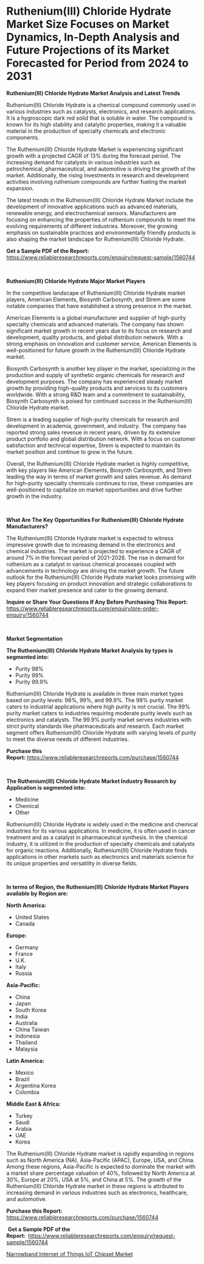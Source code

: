 <p><h1>Ruthenium(III) Chloride Hydrate Market Size Focuses on Market Dynamics, In-Depth Analysis and Future Projections of its Market Forecasted for Period from 2024 to 2031</h1></p><p><strong>Ruthenium(III) Chloride Hydrate Market Analysis and Latest Trends</strong></p>
<p><p>Ruthenium(III) Chloride Hydrate is a chemical compound commonly used in various industries such as catalysts, electronics, and research applications. It is a hygroscopic dark red solid that is soluble in water. The compound is known for its high stability and catalytic properties, making it a valuable material in the production of specialty chemicals and electronic components.</p><p>The Ruthenium(III) Chloride Hydrate Market is experiencing significant growth with a projected CAGR of 13% during the forecast period. The increasing demand for catalysts in various industries such as petrochemical, pharmaceutical, and automotive is driving the growth of the market. Additionally, the rising investments in research and development activities involving ruthenium compounds are further fueling the market expansion.</p><p>The latest trends in the Ruthenium(III) Chloride Hydrate Market include the development of innovative applications such as advanced materials, renewable energy, and electrochemical sensors. Manufacturers are focusing on enhancing the properties of ruthenium compounds to meet the evolving requirements of different industries. Moreover, the growing emphasis on sustainable practices and environmentally friendly products is also shaping the market landscape for Ruthenium(III) Chloride Hydrate.</p></p>
<p><strong>Get a Sample PDF of the Report:&nbsp;</strong> <a href="https://www.reliableresearchreports.com/enquiry/request-sample/1560744">https://www.reliableresearchreports.com/enquiry/request-sample/1560744</a></p>
<p>&nbsp;</p>
<p><strong>Ruthenium(III) Chloride Hydrate Major Market Players</strong></p>
<p><p>In the competitive landscape of Ruthenium(III) Chloride Hydrate market players, American Elements, Biosynth Carbosynth, and Strem are some notable companies that have established a strong presence in the market.</p><p>American Elements is a global manufacturer and supplier of high-purity specialty chemicals and advanced materials. The company has shown significant market growth in recent years due to its focus on research and development, quality products, and global distribution network. With a strong emphasis on innovation and customer service, American Elements is well-positioned for future growth in the Ruthenium(III) Chloride Hydrate market.</p><p>Biosynth Carbosynth is another key player in the market, specializing in the production and supply of synthetic organic chemicals for research and development purposes. The company has experienced steady market growth by providing high-quality products and services to its customers worldwide. With a strong R&D team and a commitment to sustainability, Biosynth Carbosynth is poised for continued success in the Ruthenium(III) Chloride Hydrate market.</p><p>Strem is a leading supplier of high-purity chemicals for research and development in academia, government, and industry. The company has reported strong sales revenue in recent years, driven by its extensive product portfolio and global distribution network. With a focus on customer satisfaction and technical expertise, Strem is expected to maintain its market position and continue to grow in the future.</p><p>Overall, the Ruthenium(III) Chloride Hydrate market is highly competitive, with key players like American Elements, Biosynth Carbosynth, and Strem leading the way in terms of market growth and sales revenue. As demand for high-purity specialty chemicals continues to rise, these companies are well-positioned to capitalize on market opportunities and drive further growth in the industry.</p></p>
<p>&nbsp;</p>
<p><strong>What Are The Key Opportunities For Ruthenium(III) Chloride Hydrate Manufacturers?</strong></p>
<p><p>The Ruthenium(III) Chloride Hydrate market is expected to witness impressive growth due to increasing demand in the electronics and chemical industries. The market is projected to experience a CAGR of around 7% in the forecast period of 2021-2026. The rise in demand for ruthenium as a catalyst in various chemical processes coupled with advancements in technology are driving the market growth. The future outlook for the Ruthenium(III) Chloride Hydrate market looks promising with key players focusing on product innovation and strategic collaborations to expand their market presence and cater to the growing demand.</p></p>
<p><strong>Inquire or Share Your Questions If Any Before Purchasing This Report:</strong> <a href="https://www.reliableresearchreports.com/enquiry/pre-order-enquiry/1560744">https://www.reliableresearchreports.com/enquiry/pre-order-enquiry/1560744</a></p>
<p>&nbsp;</p>
<p><strong>Market Segmentation</strong></p>
<p><strong>The Ruthenium(III) Chloride Hydrate Market Analysis by types is segmented into:</strong></p>
<p><ul><li>Purity 98%</li><li>Purity 99%</li><li>Purity 99.9%</li></ul></p>
<p><p>Ruthenium(III) Chloride Hydrate is available in three main market types based on purity levels: 98%, 99%, and 99.9%. The 98% purity market caters to industrial applications where high purity is not crucial. The 99% purity market caters to industries requiring moderate purity levels such as electronics and catalysts. The 99.9% purity market serves industries with strict purity standards like pharmaceuticals and research. Each market segment offers Ruthenium(III) Chloride Hydrate with varying levels of purity to meet the diverse needs of different industries.</p></p>
<p><strong>Purchase this Report:&nbsp;</strong><a href="https://www.reliableresearchreports.com/purchase/1560744">https://www.reliableresearchreports.com/purchase/1560744</a></p>
<p>&nbsp;</p>
<p><strong>The Ruthenium(III) Chloride Hydrate Market Industry Research by Application is segmented into:</strong></p>
<p><ul><li>Medicine</li><li>Chemical</li><li>Other</li></ul></p>
<p><p>Ruthenium(III) Chloride Hydrate is widely used in the medicine and chemical industries for its various applications. In medicine, it is often used in cancer treatment and as a catalyst in pharmaceutical synthesis. In the chemical industry, it is utilized in the production of specialty chemicals and catalysts for organic reactions. Additionally, Ruthenium(III) Chloride Hydrate finds applications in other markets such as electronics and materials science for its unique properties and versatility in diverse fields.</p></p>
<p>&nbsp;</p>
<p><strong>In terms of Region, the Ruthenium(III) Chloride Hydrate Market Players available by Region are:</strong></p>
<p>
    <p> <strong> North America: </strong>
        <ul>
            <li>United States</li>
            <li>Canada</li>
        </ul>
        </p> 
    <p> <strong> Europe: </strong>
        <ul>
            <li>Germany</li>
            <li>France</li>
            <li>U.K.</li>
            <li>Italy</li>
            <li>Russia</li>
        </ul>
        </p> 
    <p> <strong> Asia-Pacific: </strong>
        <ul>
            <li>China</li>
            <li>Japan</li>
            <li>South Korea</li>
            <li>India</li>
            <li>Australia</li>
            <li>China Taiwan</li>
            <li>Indonesia</li>
            <li>Thailand</li>
            <li>Malaysia</li>
        </ul>
        </p> 
    <p> <strong> Latin America: </strong>
        <ul>
            <li>Mexico</li>
            <li>Brazil</li>
            <li>Argentina Korea</li>
            <li>Colombia</li>
        </ul>
        </p> 
    <p> <strong> Middle East & Africa: </strong>
        <ul>
            <li>Turkey</li>
            <li>Saudi</li>
            <li>Arabia</li>
            <li>UAE</li>
            <li>Korea</li>
        </ul>
    </p>
    </p>
<p><p>The Ruthenium(III) Chloride Hydrate market is rapidly expanding in regions such as North America (NA), Asia-Pacific (APAC), Europe, USA, and China. Among these regions, Asia-Pacific is expected to dominate the market with a market share percentage valuation of 40%, followed by North America at 30%, Europe at 20%, USA at 5%, and China at 5%. The growth of the Ruthenium(III) Chloride Hydrate market in these regions is attributed to increasing demand in various industries such as electronics, healthcare, and automotive.</p></p>
<p><strong>Purchase this Report: </strong><a href="https://www.reliableresearchreports.com/purchase/1560744">https://www.reliableresearchreports.com/purchase/1560744</a></p>
<p>&nbsp;<strong>Get a Sample PDF of the Report:&nbsp;&nbsp;</strong><a href="https://www.reliableresearchreports.com/enquiry/request-sample/1560744">https://www.reliableresearchreports.com/enquiry/request-sample/1560744</a></p>
<p><strong></strong></p>
<p><p><a href="https://copper-carbon-84f.notion.site/Narrowband-Internet-of-Things-IoT-Chipset-Market-Size-Share-Trends-Analysis-Report-By-Material-B-a3dadf3aad2a4bffa79bbe9015d2b759">Narrowband Internet of Things IoT Chipset Market</a></p></p>